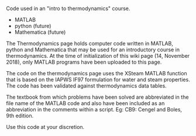 Code used in an "intro to thermodynamics" course.

 - MATLAB
 - python (future)
 - Mathematica (future)

The Thermodynamics page holds computer code written in MATLAB, python and Mathematica that may be used for an introductory course in thermodynamics. At the time of initialization of this wiki page (14, November 2018), only MATLAB programs have been uploaded to this page.

The code on the thermodynamics page uses the XSteam MATLAB function that is based on the IAPWS IF97 formulation for water and steam properties. The code has been validated against thermodynamics data tables.

The textbook from which problems have been solved are abbreviated in the file name of the MATLAB code and also have been included as an abbreviation in the comments within a script. Eg: CB9: Cengel and Boles, 9th edition.

Use this code at your discretion.

